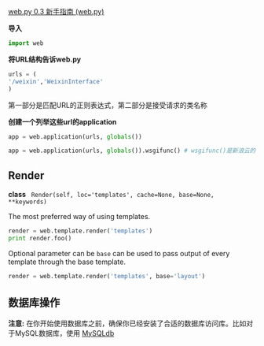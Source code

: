 [web.py 0.3 新手指南 (web.py)](http://webpy.org/docs/0.3/tutorial.zh-cn)

**导入**

```Python
import web
```

**将URL结构告诉web.py**

```Python
urls = (
'/weixin','WeixinInterface'
)
```

第一部分是匹配URL的正则表达式，第二部分是接受请求的类名称

**创建一个列举这些url的application**

```Python
app = web.application(urls, globals())

app = web.application(urls, globals()).wsgifunc() # wsgifunc()是新浪云的函数
```

## Render

**class** ` Render(self, loc='templates', cache=None, base=None, **keywords)`

The most preferred way of using templates.

```Python
render = web.template.render('templates')
print render.foo()
```

Optional parameter can be `base` can be used to pass output of every template through the base template.

```Python
render = web.template.render('templates', base='layout')
```

## 数据库操作

**注意:** 在你开始使用数据库之前，确保你已经安装了合适的数据库访问库。比如对于MySQL数据库，使用 [MySQLdb](http://sourceforge.net/project/showfiles.php?group_id=22307) 

